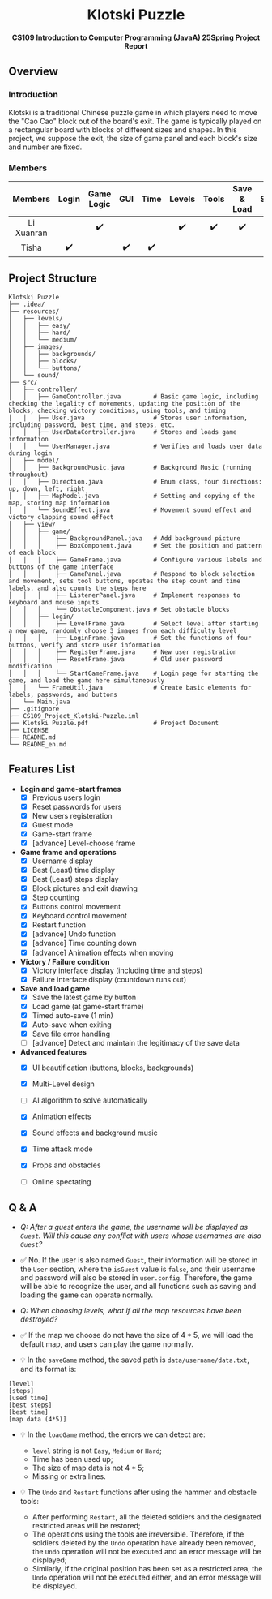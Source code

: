 <div align=center>

# Klotski Puzzle

**CS109 Introduction to Computer Programming (JavaA) 25Spring Project Report**

</div>

## Overview

### Introduction

Klotski is a traditional Chinese puzzle game in which players need to move the "Cao Cao" block out of the board's exit. The game is typically played on a rectangular board with blocks of different sizes and shapes. In this project, we suppose the exit, the size of game panel and each block's size and number are fixed.

### Members

|Members|Login|Game Logic|GUI|Time|Levels|Tools|Save & Load|Sound|
|:---:|:---:|:---:|:---:|:---:|:---:|:---:|:---:|:---:|
|Li Xuanran||✔️|||✔️|✔️|✔️||
|Tisha|✔️||✔️|✔️||||✔️|

## Project Structure

```
Klotski Puzzle
├── .idea/
├── resources/
│   ├── levels/
│   │   ├── easy/
│   │   ├── hard/
│   │   └── medium/
│   ├── images/
│   │   ├── backgrounds/
│   │   ├── blocks/
│   │   └── buttons/
│   └── sound/
├── src/
│   ├── controller/
│   │   ├── GameController.java         # Basic game logic, including checking the legality of movements, updating the position of the blocks, checking victory conditions, using tools, and timing
│   │   ├── User.java                   # Stores user information, including password, best time, and steps, etc.
│   │   ├── UserDataController.java     # Stores and loads game information
│   │   └── UserManager.java            # Verifies and loads user data during login
│   ├── model/
│   │   ├── BackgroundMusic.java        # Background Music (running throughout)
│   │   ├── Direction.java              # Enum class, four directions: up, down, left, right
│   │   ├── MapModel.java               # Setting and copying of the map, storing map information
│   │   └── SoundEffect.java            # Movement sound effect and victory clapping sound effect 
│   ├── view/
│   │   ├── game/
│   │   │    ├── BackgroundPanel.java   # Add background picture
│   │   │    ├── BoxComponent.java      # Set the position and pattern of each block
│   │   │    ├── GameFrame.java         # Configure various labels and buttons of the game interface
│   │   │    ├── GamePanel.java         # Respond to block selection and movement, sets tool buttons, updates the step count and time labels, and also counts the steps here
│   │   │    ├── ListenerPanel.java     # Implement responses to keyboard and mouse inputs
│   │   │    └── ObstacleComponent.java # Set obstacle blocks
│   │   ├── login/
│   │   │    ├── LevelFrame.java        # Select level after starting a new game, randomly choose 3 images from each difficulty level
│   │   │    ├── LoginFrame.java        # Set the functions of four buttons, verify and store user information
│   │   │    ├── RegisterFrame.java     # New user registration
│   │   │    ├── ResetFrame.java        # Old user password modification
│   │   │    └── StartGameFrame.java    # Login page for starting the game, and load the game here simultaneously
│   │   └── FrameUtil.java              # Create basic elements for labels, passwords, and buttons 
│   └── Main.java
├── .gitignore
├── CS109_Project_Klotski-Puzzle.iml
├── Klotski Puzzle.pdf                  # Project Document 
├── LICENSE
├── README.md
└── README_en.md
```


## Features List

- **Login and game-start frames**
    - [x] Previous users login
    - [x] Reset passwords for users
    - [x] New users registeration
    - [x] Guest mode
    - [x] Game-start frame
    - [x] [advance] Level-choose frame

- **Game frame and operations**
    - [x] Username display
    - [x] Best (Least) time display
    - [x] Best (Least) steps display
    - [x] Block pictures and exit drawing
    - [x] Step counting
    - [x] Buttons control movement
    - [x] Keyboard control movement
    - [x] Restart function
    - [x] [advance] Undo function
    - [x] [advance] Time counting down
    - [x] [advance] Animation effects when moving

- **Victory / Failure condition**
    - [x] Victory interface display (including time and steps)
    - [x] Failure interface display (countdown runs out)

- **Save and load game**
    - [x] Save the latest game by button
    - [x] Load game (at game-start frame)
    - [x] Timed auto-save (1 min)
    - [x] Auto-save when exiting
    - [x] Save file error handling
    - [ ] [advance] Detect and maintain the legitimacy of the save data

- **Advanced features**
    - [x] UI beautification (buttons, blocks, backgrounds)
    - [x] Multi-Level design
    - [ ] AI algorithm to solve automatically
    - [x] Animation effects
    - [x] Sound effects and background music
    - [x] Time attack mode
    - [x] Props and obstacles
    - [ ] Online spectating


## Q & A

- *Q: After a guest enters the game, the username will be displayed as `Guest`. Will this cause any conflict with users whose usernames are also `Guest`?*
- ✅ No. If the user is also named `Guest`, their information will be stored in the `User` section, where the `isGuest` value is `false`, and their username and password will also be stored in `user.config`. Therefore, the game will be able to recognize the user, and all functions such as saving and loading the game can operate normally.

- *Q: When choosing levels, what if all the map resources have been destroyed?*
- ✅ If the map we choose do not have the size of $4*5$, we will load the default map, and users can play the game normally.

- 💡 In the `saveGame` method, the saved path is `data/username/data.txt`, and its format is: 
```
[level]
[steps]
[used time]
[best steps]
[best time]
[map data (4*5)]
```

- 💡 In the `loadGame` method, the errors we can detect are:
    * `level` string is not `Easy`, `Medium` or `Hard`;
    * Time has been used up;
    * The size of map data is not $4*5$;
    * Missing or extra lines.

- 💡 The `Undo` and `Restart` functions after using the hammer and obstacle tools:
    * After performing `Restart`, all the deleted soldiers and the designated restricted areas will be restored;
    * The operations using the tools are irreversible. Therefore, if the soldiers deleted by the `Undo` operation have already been removed, the `Undo` operation will not be executed and an error message will be displayed;
    * Similarly, if the original position has been set as a restricted area, the `Undo` operation will not be executed either, and an error message will be displayed.
